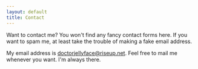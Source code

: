 ```yaml
---
layout: default
title: Contact
---
```


Want to contact me?
You won't find any fancy contact forms here. If you want to spam me, at least take the trouble of making a fake email address.

My email address is <doctorjellyface@riseup.net>. Feel free to mail me whenever you want. I'm always there.